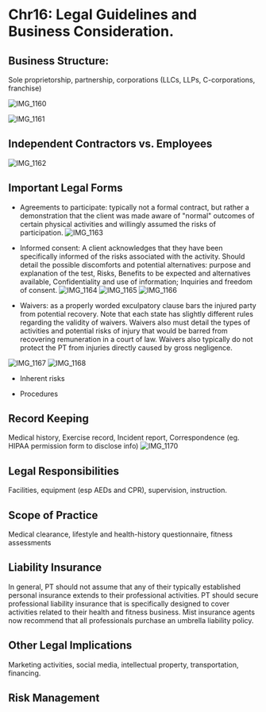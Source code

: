# Chr16: Legal Guidelines and Business Consideration.

## Business Structure:

Sole proprietorship, partnership, corporations (LLCs, LLPs, C-corporations, franchise)

![IMG_1160](https://github.com/Shantang3/ACE-CPT-Notes/assets/25567822/08f5bc42-8b15-467d-993c-389c1f80460c)

![IMG_1161](https://github.com/Shantang3/ACE-CPT-Notes/assets/25567822/4819bde1-9f89-4cae-9bd6-167a07de4444)


## Independent Contractors vs. Employees

![IMG_1162](https://github.com/Shantang3/ACE-CPT-Notes/assets/25567822/60a2035b-0559-4d05-ae1f-86b4008b7a9a)


## Important Legal Forms

- Agreements to participate: typically not a formal contract, but rather a demonstration that the client was made aware of "normal" outcomes of certain physical activities and willingly assumed the risks of participation.
![IMG_1163](https://github.com/Shantang3/ACE-CPT-Notes/assets/25567822/d7a6d2eb-f935-4feb-8ddf-59e056c146b0)


- Informed consent: A client acknowledges that they have been specifically informed of the risks associated with the activity. 
Should detail the possible discomforts and potential alternatives: purpose and explanation of the test, Risks, Benefits to be expected and alternatives available, Confidentiality and use of information; Inquiries and freedom of consent.
![IMG_1164](https://github.com/Shantang3/ACE-CPT-Notes/assets/25567822/a00ee585-8730-4024-a70a-16f94602ca9d)
![IMG_1165](https://github.com/Shantang3/ACE-CPT-Notes/assets/25567822/78c27dee-2170-47b7-b2dd-ab635024868f)
![IMG_1166](https://github.com/Shantang3/ACE-CPT-Notes/assets/25567822/94dcf65c-1aa8-48cc-b249-8d1c7a52c680)


- Waivers: as a properly worded exculpatory clause bars the injured party from potential recovery. Note that each state has slightly different rules regarding the validity of waivers.
Waivers also must detail the types of activities and potential risks of injury that would be barred from recovering remuneration in a court of law.
Waivers also typically do not protect the PT from injuries directly caused by gross negligence.

![IMG_1167](https://github.com/Shantang3/ACE-CPT-Notes/assets/25567822/300dc161-64c4-4cb7-8df1-fff6767d1d65)
![IMG_1168](https://github.com/Shantang3/ACE-CPT-Notes/assets/25567822/a9fc1d12-631b-4d8f-aa72-32ab4268e1a6)

- Inherent risks

- Procedures


## Record Keeping

Medical history, Exercise record, Incident report, Correspondence (eg. HIPAA permission form to disclose info)
![IMG_1170](https://github.com/Shantang3/ACE-CPT-Notes/assets/25567822/895b5b94-31bf-455c-bfcb-3ed11f72da02)


## Legal Responsibilities

Facilities, equipment (esp AEDs and CPR), supervision, instruction.

## Scope of Practice

Medical clearance, lifestyle and health-history questionnaire, fitness assessments

## Liability Insurance

In general, PT should not assume that any of their typically established personal insurance extends to their professional activities.
PT should secure professional liability insurance that is specifically designed to cover activities related to their health and fitness business.
Mist insurance agents now recommend that all professionals purchase an umbrella liability policy. 

## Other Legal Implications

Marketing activities, social media, intellectual property, transportation, financing.

## Risk Management
